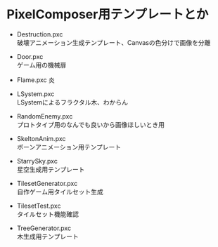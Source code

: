 # PixelComposer用テンプレートとか

* Destruction.pxc  
破壊アニメーション生成テンプレート、Canvasの色分けで画像を分離

* Door.pxc  
ゲーム用の機械扉

* Flame.pxc
炎

* LSystem.pxc  
LSystemによるフラクタル木、わからん

* RandomEnemy.pxc  
プロトタイプ用のなんでも良いから画像ほしいとき用

* SkeltonAnim.pxc  
ボーンアニメーション用テンプレート

* StarrySky.pxc  
星空生成用テンプレート

* TilesetGenerator.pxc  
自作ゲーム用タイルセット生成  

* TilesetTest.pxc  
タイルセット機能確認

* TreeGenerator.pxc  
木生成用テンプレート
